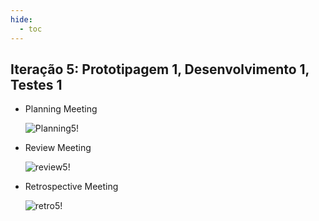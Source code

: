 ```yaml
---
hide:
  - toc
---
```


## Iteração 5: Prototipagem 1, Desenvolvimento 1, Testes 1

- Planning Meeting

  ![Planning5!](assets/iteracoes/planning5.png "Planning5")

- Review Meeting

  ![review5!](assets/iteracoes/review5.png "review5")

- Retrospective Meeting

  ![retro5!](assets/iteracoes/retro5.png "retro5")
